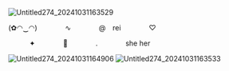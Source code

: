 ![Untitled274_20241031163529](https://github.com/user-attachments/assets/32055e20-5d7a-4e97-bdf0-8d132df78bc6)

(✿◠‿◠)    ∿    @ rei    ♡

   ✦    🍥    .    she her

![Untitled274_20241031164906](https://github.com/user-attachments/assets/ffd0866d-b9c0-4051-a30a-ca80eeb78315)
![Untitled274_20241031163533](https://github.com/user-attachments/assets/5426668c-155c-4466-8200-5c38d94d5320)
